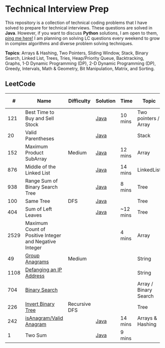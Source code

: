 # Technical Interview Prep

This repository is a collection of technical coding problems that I have solved to prepare for technical interviews. These questions are solved in **Java**. However, if you want to discuss **Python** solutions, I am open to them, [ping me here!](https://www.linkedin.com/in/dxsonu/) I am planning on solving LC questions every weekend to grow in complex algorithms and diverse problem solving techniques.

**Topics**: Arrays & Hashing, Two Pointers, Sliding Window, Stack, Binary Search, Linked List, Trees, Tries, Heap/Priority Queue, Backtracking, Graphs, 1-D Dynamic Programming (DP), 2-D Dynamic Programming (DP), Greedy, Intervals, Math & Geometry, Bit Manipulation, Matrix, and Sorting.

## LeetCode

| #        | Name                                                      | Difficulty | Solution                                                                                                                                                | Time              | Topic            | Last Solved |
| -------- | --------------------------------------------------------- | ---------- | ------------------------------------------------------------------------------------------------------------------------------------------------------- | ----------------- | ---------------- | ------ |
| 121      | Best Time to Buy and Sell Stock                           |            | [Java](https://github.com/Dxsonu7/Technical-Interview-Prep/blob/main/LeetCode/121-BestTimeStock.java)                                            | 10 mins           |Two pointers / Array |
| 20       | Valid Parentheses                                         |            | [Java](https://github.com/Dxsonu7/Technical-Interview-Prep/blob/main/LeetCode/20-ValidParentheses.java)                                          |                   |Stack           |
| 152      | Maximum Product SubArray                                  | Medium     | [Java](https://github.com/Dxsonu7/Technical-Interview-Prep/blob/main/LeetCode/152-MaxProdSubArray.java)                                          | 12 mins           |    Array           | 7/27/23           |
| 876      | Middle of the Linked List                                 |            | [Java](https://leetcode.com/problems/middle-of-the-linked-list/solutions/4254348/java-simple-solution-beats-100/)                                   | 14 mins           | LinkedList      | 11/5/23           |
| 938      | Range Sum of Binary Search Tree                           |            | [Java](https://leetcode.com/problems/range-sum-of-bst/solutions/4254962/simple-and-explained-java-solution-recursive-dfs-solution/)                 | 8 mins            | Tree            | 11/5/23           |
| 100      | Same Tree                                                 | DFS        | [Java](https://leetcode.com/problems/same-tree/solutions/4263536/simple-java-solution-beats-100-explained/)                                                   |                   | Tree            | 11/7/23           |
| 404     | Sum of Left Leaves                                         |            | [Java](https://leetcode.com/problems/sum-of-left-leaves/solutions/4278080/simple-java-solution-explained/)                                                                               | ~12 mins          | Tree            | 11/11/23          |
|2529     | Maximum Count of Positive Integer and Negative Integer     |            |                                                                                     | 4 mins            | Array           |
|49    | [Group Anagrams](https://leetcode.com/problems/group-anagrams/)    |  Medium          |                                                                                     |            | String           | 10/07/23
|1108    | [Defanging an IP Address](https://leetcode.com/problems/defanging-an-ip-address/description/)    |           |                                                                                     |            | String           |
|704   | [Binary Search](https://leetcode.com/problems/binary-search/)    |        |                                                                                     |            | Array / Binary Search           | 10/15/23
| 226 | [Invert Binary Tree](https://leetcode.com/problems/invert-binary-tree/) | Recursive DFS   |    |    | Tree | 10/29/23
| 242 | [isAnagram/Valid Anagram](https://leetcode.com/problems/valid-anagram/description/) |    |  [Java](https://leetcode.com/problems/valid-anagram/solutions/5609874/hashmap-solution/)  | 14 mins   | Arrays & Hashing | 8/8/24
| 1        | Two Sum                                                   |            | [Java](https://github.com/Dxsonu7/Technical-Interview-Prep/blob/main/LeetCode/1-TwoSum.java)                                                     | 9 mins           |                          |  8/9/24